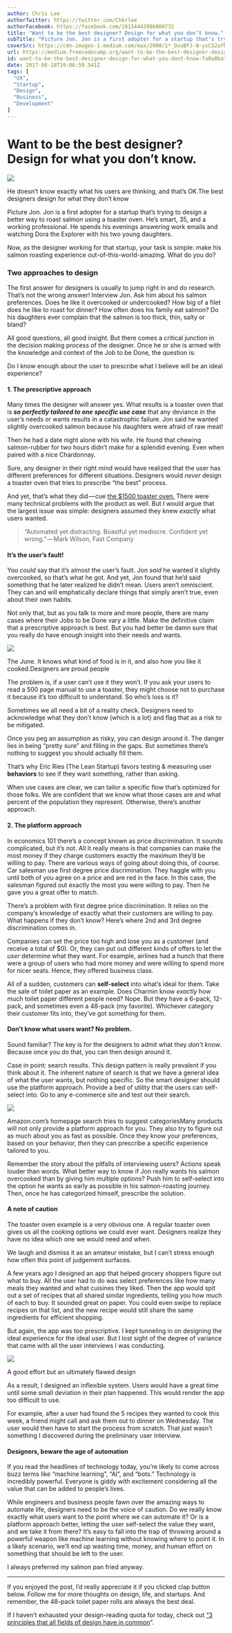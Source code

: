 ```yaml
---
author: Chris Lee
authorTwitter: https://twitter.com/Chkrlee
authorFacebook: https://facebook.com/10154442086000732
title: "Want to be the best designer? Design for what you don’t know."
subTitle: "Picture Jon. Jon is a first adopter for a startup that’s trying to design a better way to roast salmon using a toaster oven. He’s smart, ..."
coverSrc: https://cdn-images-1.medium.com/max/2000/1*_DouBFJ-N-ysCS2afN5s2w.jpeg
url: https://medium.freecodecamp.org/want-to-be-the-best-designer-design-for-what-you-dont-know-fa0a8ba753c
id: want-to-be-the-best-designer-design-for-what-you-dont-know-fa0a8ba753c
date: 2017-08-18T19:06:59.541Z
tags: [
  "UX",
  "Startup",
  "Design",
  "Business",
  "Development"
]
---
```

# Want to be the best designer? Design for what you don’t know.







![](https://cdn-images-1.medium.com/max/2000/1*_DouBFJ-N-ysCS2afN5s2w.jpeg)

He doesn’t know exactly what his users are thinking, and that’s OK.The best designers design for what they don’t know







Picture Jon. Jon is a first adopter for a startup that’s trying to design a better way to roast salmon using a toaster oven. He’s smart, 35, and a working professional. He spends his evenings answering work emails and watching Dora the Explorer with his two young daughters.

Now, as the designer working for that startup, your task is simple: make his salmon roasting experience out-of-this-world-amazing. What do you do?

### Two approaches to design

The first answer for designers is usually to jump right in and do research. That’s not the wrong answer! Interview Jon. Ask him about his salmon preferences. Does he like it overcooked or undercooked? How big of a filet does he like to roast for dinner? How often does his family eat salmon? Do his daughters ever complain that the salmon is too thick, thin, salty or bland?

All good questions, all good insight. But there comes a critical junction in the decision making process of the designer. Once he or she is armed with the knowledge and context of the Job to be Done, the question is:

Do I know enough about the user to prescribe what I believe will be an ideal experience?

#### 1\. The prescriptive approach

Many times the designer will answer yes. What results is a toaster oven that is **_so perfectly tailored to one specific use case_** that any deviance in the user’s needs or wants results in a catastrophic failure. Jon said he wanted slightly overcooked salmon because his daughters were afraid of raw meat!

Then he had a date night alone with his wife. He found that chewing salmon-rubber for two hours didn’t make for a splendid evening. Even when paired with a nice Chardonnay.

Sure, any designer in their right mind would have realized that the user has different preferences for different situations. Designers would _never_ design a toaster oven that tries to prescribe “the best” process.

And yet, that’s what they did — cue [the $1500 toaster oven.](https://www.fastcodesign.com/3065667/this-1500-toaster-oven-is-everything-thats-wrong-with-silicon-valley-design) There were many technical problems with the product as well. But I would argue that the largest issue was simple: designers assumed they knew _exactly_ what users wanted.

> “Automated yet distracting. Boastful yet mediocre. Confident yet wrong.” — Mark Wilson, Fast Company

#### It’s the user’s fault!

You _could_ say that it’s almost the user’s fault. Jon _said_ he wanted it slightly overcooked, so that’s what he got. And yet, Jon found that he’d said something that he later realized he didn’t mean. Users aren’t omniscient. They can and will emphatically declare things that simply aren’t true, even about their own habits.

Not only that, but as you talk to more and more people, there are many cases where their Jobs to be Done vary a little. Make the definitive claim that a prescriptive approach is best. But you had better be damn sure that you really do have enough insight into their needs and wants.



![](https://cdn-images-1.medium.com/max/1600/1*8msfTc6nrY39-DiOPZlBXA.jpeg)

The June. It knows what kind of food is in it, and also how you like it cooked.Designers are proud people



The problem is, if a user can’t use it they won’t. If you ask your users to read a 500 page manual to use a toaster, they might choose not to purchase it because it’s too difficult to understand. So who’s loss is it?

Sometimes we all need a bit of a reality check. Designers need to acknowledge what they don’t know (which is a lot) and flag that as a risk to be mitigated.

Once you peg an assumption as risky, you can design around it. The danger lies in being “pretty sure” and filling in the gaps. But sometimes there’s nothing to suggest you should actually fill them.

That’s why Eric Ries (The Lean Startup) favors testing & measuring user **behaviors** to see if they want something, rather than asking.

When use cases are clear, we can tailor a specific flow that’s optimized for those folks. We are confident that we know what those cases are and what percent of the population they represent. Otherwise, there’s another approach.

#### 2\. The platform approach

In economics 101 there’s a concept known as price discrimination. It sounds complicated, but it’s not. All it really means is that companies can make the most money if they charge customers exactly the maximum they’d be willing to pay. There are various ways of going about doing this, of course. Car salesman use first degree price discrimination. They haggle with you until both of you agree on a price and are red in the face. In this case, the salesman figured out exactly the most you were willing to pay. Then he gave you a great offer to match.

There’s a problem with first degree price discrimination. It relies on the company’s knowledge of exactly what their customers are willing to pay. What happens if they don’t know? Here’s where 2nd and 3rd degree discrimination comes in.

Companies can set the price too high and lose you as a customer (and receive a total of $0). Or, they can put out different kinds of offers to let the _user_ determine what they want. For example, airlines had a hunch that there were a group of users who had more money and were willing to spend more for nicer seats. Hence, they offered business class.

All of a sudden, customers can **self-select** into what’s ideal for them. Take the sale of toilet paper as an example. Does Charmin know _exactly_ how much toilet paper different people need? Nope. But they have a 6-pack, 12-pack, and sometimes even a 48-pack (my favorite). Whichever category their customer fits into, they’ve got something for them.

#### Don’t know what users want? No problem.

Sound familiar? The key is for the designers to admit what they _don’t know_. Because once you do that, you can then design around it.

Case in point: search results. This design pattern is really prevalent if you think about it. The inherent nature of search is that we have a general idea of what the user wants, but nothing specific. So the smart designer should use the platform approach. Provide a bed of utility that the users can self-select into. Go to any e-commerce site and test out their search.



![](https://cdn-images-1.medium.com/max/1600/1*Yz-GfDGBMgy6-6YpzFv9hg.png)

Amazon.com’s homepage search tries to suggest categoriesMany products will not only provide a platform approach for you. They also try to figure out as much about you as fast as possible. Once they know your preferences, based on your behavior, _then_ they can prescribe a specific experience tailored to you.



Remember the story about the pitfalls of interviewing users? Actions speak louder than words. What better way to know if Jon really wants his salmon overcooked than by giving him multiple options? Push him to self-select into the option he wants as early as possible in his salmon-roasting journey. Then, once he has categorized himself, prescribe the solution.

#### A note of caution

The toaster oven example is a very obvious one. A regular toaster oven gives us all the cooking options we could ever want. Designers realize they have no idea which one we would need and when.

We laugh and dismiss it as an amateur mistake, but I can’t stress enough how often this point of judgement surfaces.

A few years ago I designed an app that helped grocery shoppers figure out what to buy. All the user had to do was select preferences like how many meals they wanted and what cuisines they liked. Then the app would spit out a set of recipes that all shared similar ingredients, telling you how much of each to buy. It sounded great on paper. You could even swipe to replace recipes on that list, and the new recipe would still share the same ingredients for efficient shopping.

But again, the app was too prescriptive. I kept tunneling in on designing the ideal experience for the ideal user. But I lost sight of the degree of variance that came with all the user interviews I was conducting.



![](https://cdn-images-1.medium.com/max/1600/1*8aXqPpyIsPPES-kG4UHAGA.jpeg)

A good effort but an ultimately flawed design



As a result, I designed an inflexible system. Users would have a great time until some small deviation in their plan happened. This would render the app too difficult to use.

For example, after a user had found the 5 recipes they wanted to cook this week, a friend might call and ask them out to dinner on Wednesday. The user would then have to start the process from scratch. That just wasn’t something I discovered during the preliminary user interview.

#### Designers, beware the age of automation

If you read the headlines of technology today, you’re likely to come across buzz terms like “machine learning”, “AI”, and “bots.” Technology is incredibly powerful. Everyone is giddy with excitement considering all the value that can be added to people’s lives.

While engineers and business people fawn over the amazing ways to automate life, designers need to be the voice of caution. Do we really know exactly what users want to the point where we can automate it? Or is a platform approach better, letting the user self-select the value they want, and we take it from there? It’s easy to fall into the trap of throwing around a powerful weapon like machine learning without knowing where to point it. In a likely scenario, we’ll end up wasting time, money, and human effort on something that should be left to the user.

I always preferred my salmon pan fried anyway.











* * *







If you enjoyed the post, I’d really appreciate it if you clicked clap button below. Follow me for more thoughts on design, life, and startups. And remember, the 48-pack toilet paper rolls are always the best deal.

If I haven’t exhausted your design-reading quota for today, check out [“3 principles that all fields of design have in common](https://medium.muz.li/the-3-principles-that-all-fields-of-design-have-in-common-b1e9b879fa59?gi=8602831b5754)”.








